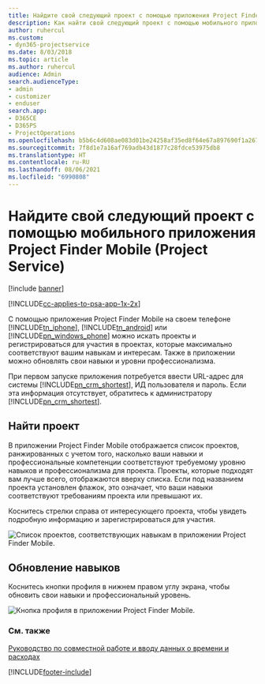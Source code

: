 ```yaml
---
title: Найдите свой следующий проект с помощью приложения Project Finder Mobile
description: Как найти свой следующий проект с помощью мобильного приложения Project Finder Mobile для Project Service
author: ruhercul
ms.custom:
- dyn365-projectservice
ms.date: 8/03/2018
ms.topic: article
ms.author: ruhercul
audience: Admin
search.audienceType:
- admin
- customizer
- enduser
search.app:
- D365CE
- D365PS
- ProjectOperations
ms.openlocfilehash: b5b6c4d608ae083d01be24258af35ed8f64e67a897690f1a2678f76b8befdcb1
ms.sourcegitcommit: 7f8d1e7a16af769adb43d1877c28fdce53975db8
ms.translationtype: HT
ms.contentlocale: ru-RU
ms.lasthandoff: 08/06/2021
ms.locfileid: "6990808"
---
```

# <a name="find-your-next-project-with-the-project-finder-mobile-app-project-service"></a>Найдите свой следующий проект с помощью мобильного приложения Project Finder Mobile (Project Service)

[!include [banner](../includes/psa-now-project-operations.md)]

[!INCLUDE[cc-applies-to-psa-app-1x-2x](../includes/cc-applies-to-psa-app-1x-2x.md)]

С помощью приложения Project Finder Mobile на своем телефоне [!INCLUDE[tn_iphone](../includes/tn-iphone.md)], [!INCLUDE[tn_android](../includes/tn-android.md)] или [!INCLUDE[pn_windows_phone](../includes/pn-windows-phone.md)] можно искать проекты и регистрироваться для участия в проектах, которые максимально соответствуют вашим навыкам и интересам. Также в приложении можно обновлять свои навыки и уровни профессионализма.  
  
 При первом запуске приложения потребуется ввести URL-адрес для системы [!INCLUDE[pn_crm_shortest](../includes/pn-crm-shortest.md)], ИД пользователя и пароль. Если эта информация отсутствует, обратитесь к администратору [!INCLUDE[pn_crm_shortest](../includes/pn-crm-shortest.md)].  
  
## <a name="find-a-project"></a>Найти проект  
 В приложении Project Finder Mobile отображается список проектов, ранжированных с учетом того, насколько ваши навыки и профессиональные компетенции соответствуют требуемому уровню навыков и профессионализма для проекта. Проекты, которые подходят вам лучше всего, отображаются вверху списка. Если под названием проекта установлен флажок, это означает, что ваши навыки соответствуют требованиям проекта или превышают их.  
  
 Коснитесь стрелки справа от интересующего проекта, чтобы увидеть подробную информацию и зарегистрироваться для участия.  
  
 ![Список проектов, соответствующих навыкам в приложении Project Finder Mobile.](../psa/media/project-service-project-finder-list.png "Список проектов, соответствующих навыкам в мобильном приложении для поиска проектов")  
  
## <a name="update-your-skills"></a>Обновление навыков  
 Коснитесь кнопки профиля в нижнем правом углу экрана, чтобы обновить свои навыки и профессиональный уровень.  
  
 ![Кнопка профиля в приложении Project Finder Mobile.](../psa/media/project-service-project-finder-profile.png "Кнопка профиля в мобильном приложении Project Finder")  
  
### <a name="see-also"></a>См. также  
 [Руководство по совместной работе и вводу данных о времени и расходах](../psa/time-expense-collaboration-guide.md)


[!INCLUDE[footer-include](../includes/footer-banner.md)]